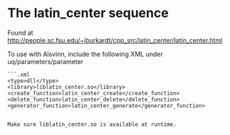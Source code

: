 # The latin_center sequence

Found at http://people.sc.fsu.edu/~jburkardt/cpp_src/latin_center/latin_center.html

To use with Alsvinn, include the following XML under uq/parameters/parameter

    ```.xml
    <type>dll</type>
    <library>liblatin_center.so</library>
    <create_function>latin_center_create</create_function>
    <delete_function>latin_center_delete</delete_function>
    <generator_function>latin_center_generate</generator_function>
   ```

Make sure liblatin_center.so is available at runtime.
